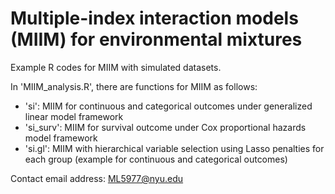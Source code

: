 # Multiple-index interaction models (MIIM) for environmental mixtures
Example R codes for MIIM with simulated datasets.

In 'MIIM_analysis.R', there are functions for MIIM as follows:
- 'si': MIIM for continuous and categorical outcomes under generalized linear model framework
- 'si_surv': MIIM for survival outcome under Cox proportional hazards model framework
- 'si.gl': MIIM with hierarchical variable selection using Lasso penalties for each group (example for continuous and categorical outcomes)

Contact email address: ML5977@nyu.edu
